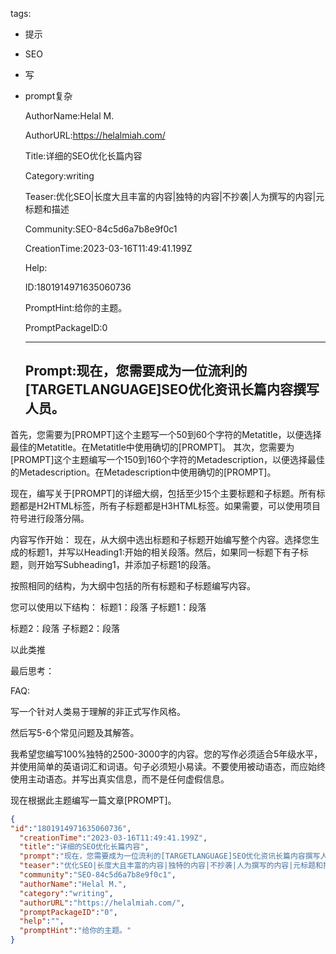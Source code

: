   tags: 
- 提示
- SEO
- 写
- prompt复杂

  AuthorName:Helal M.

  AuthorURL:https://helalmiah.com/

  Title:详细的SEO优化长篇内容

  Category:writing

  Teaser:优化SEO|长度大且丰富的内容|独特的内容|不抄袭|人为撰写的内容|元标题和描述

  Community:SEO-84c5d6a7b8e9f0c1

  CreationTime:2023-03-16T11:49:41.199Z

  Help:

  ID:1801914971635060736

  PromptHint:给你的主题。

  PromptPackageID:0

  ---

  ## Prompt:现在，您需要成为一位流利的[TARGETLANGUAGE]SEO优化资讯长篇内容撰写人员。
首先，您需要为[PROMPT]这个主题写一个50到60个字符的Metatitle，以便选择最佳的Metatitle。在Metatitle中使用确切的[PROMPT]。
其次，您需要为[PROMPT]这个主题编写一个150到160个字符的Metadescription，以便选择最佳的Metadescription。在Metadescription中使用确切的[PROMPT]。

现在，编写关于[PROMPT]的详细大纲，包括至少15个主要标题和子标题。所有标题都是H2HTML标签，所有子标题都是H3HTML标签。如果需要，可以使用项目符号进行段落分隔。

内容写作开始：
现在，从大纲中选出标题和子标题开始编写整个内容。选择您生成的标题1，并写以Heading1:开始的相关段落。然后，如果同一标题下有子标题，则开始写Subheading1，并添加子标题1的段落。

按照相同的结构，为大纲中包括的所有标题和子标题编写内容。

您可以使用以下结构：
标题1：段落
子标题1：段落

标题2：段落
子标题2：段落

以此类推

最后思考：

FAQ:

写一个针对人类易于理解的非正式写作风格。

然后写5-6个常见问题及其解答。

我希望您编写100%独特的2500-3000字的内容。您的写作必须适合5年级水平，并使用简单的英语词汇和词语。句子必须短小易读。不要使用被动语态，而应始终使用主动语态。并写出真实信息，而不是任何虚假信息。

现在根据此主题编写一篇文章[PROMPT]。

  ```json
  {
  "id":"1801914971635060736",
    "creationTime":"2023-03-16T11:49:41.199Z",
    "title":"详细的SEO优化长篇内容",
    "prompt":"现在，您需要成为一位流利的[TARGETLANGUAGE]SEO优化资讯长篇内容撰写人员。\n首先，您需要为[PROMPT]这个主题写一个50到60个字符的Metatitle，以便选择最佳的Metatitle。在Metatitle中使用确切的[PROMPT]。\n其次，您需要为[PROMPT]这个主题编写一个150到160个字符的Metadescription，以便选择最佳的Metadescription。在Metadescription中使用确切的[PROMPT]。\n\n现在，编写关于[PROMPT]的详细大纲，包括至少15个主要标题和子标题。所有标题都是H2HTML标签，所有子标题都是H3HTML标签。如果需要，可以使用项目符号进行段落分隔。\n\n内容写作开始：\n现在，从大纲中选出标题和子标题开始编写整个内容。选择您生成的标题1，并写以Heading1:开始的相关段落。然后，如果同一标题下有子标题，则开始写Subheading1，并添加子标题1的段落。\n\n按照相同的结构，为大纲中包括的所有标题和子标题编写内容。\n\n您可以使用以下结构：\n标题1：段落\n子标题1：段落\n\n标题2：段落\n子标题2：段落\n\n以此类推\n\n最后思考：\n\nFAQ:\n\n写一个针对人类易于理解的非正式写作风格。\n\n然后写5-6个常见问题及其解答。\n\n我希望您编写100%独特的2500-3000字的内容。您的写作必须适合5年级水平，并使用简单的英语词汇和词语。句子必须短小易读。不要使用被动语态，而应始终使用主动语态。并写出真实信息，而不是任何虚假信息。\n\n现在根据此主题编写一篇文章[PROMPT]。",
    "teaser":"优化SEO|长度大且丰富的内容|独特的内容|不抄袭|人为撰写的内容|元标题和描述",
    "community":"SEO-84c5d6a7b8e9f0c1",
    "authorName":"Helal M.",
    "category":"writing",
    "authorURL":"https://helalmiah.com/",
    "promptPackageID":"0",
    "help":"",
    "promptHint":"给你的主题。"
  }
  ```
